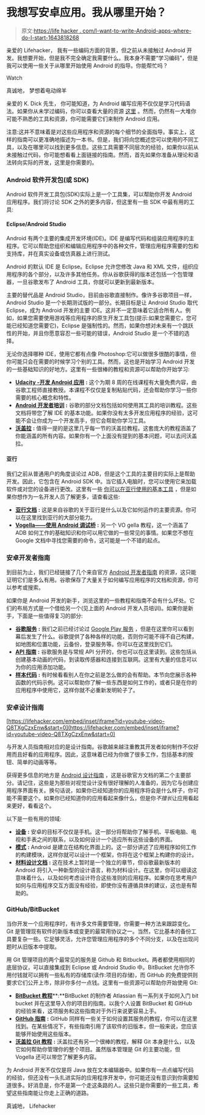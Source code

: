 # 我想写安卓应用。我从哪里开始？

> 原文:[https://life hacker . com/I-want-to-write-Android-apps-where-do-I-start-1643818268](https://lifehacker.com/i-want-to-write-android-apps-where-do-i-start-1643818268)

亲爱的 Lifehacker，
我有一些编码方面的背景，但之前从未接触过 Android 开发。我想要开始，但是我不完全确定我需要什么。我本身不需要“学习编码”，但是我可以使用一些关于从哪里开始使用 Android 的指导。你能帮忙吗？

Watch

真诚地，
梦想着电动绵羊

亲爱的 K. Dick 先生，
你可能知道，为 Android 编写应用不仅仅是学习代码语法。如果你从未学过编码，你可以查看大量的资源 [这里](https://lifehacker.com/the-best-resources-to-learn-to-code-1517844722) 。然而，仍然有一大堆你可能不熟悉的工具和资源，你可能需要它们来制作 Android 应用。

注意:这并不意味着是对这些应用程序和资源的每个细节的全面指导。事实上，这样的指南可以更准确地描述为一本书。但是，我们将向您概述您可以使用的不同工具，以及在哪里可以找到更多信息。这些工具需要不同层次的经验，如果你以前从未接触过代码，你可能想看看上面链接的指南。然而，首先如果你准备从理论和语法转向实际的开发，这里是你需要的。

### **Android 软件开发包(或 SDK)**

Android 软件开发工具包(SDK)实际上是一个工具集，可以帮助你开发 Android 应用程序。我们将讨论 SDK 之外的更多内容，但这里有一些 SDK 中最有用的工具:

#### **Eclipse/Android Studio**

Android 有两个主要的集成开发环境(IDE)。IDE 是编写代码和组装应用程序的主程序。它可以帮助您组织和编辑应用程序中的各种文件，管理应用程序需要的包和支持库，并在真实设备或仿真器上进行测试。

Android 的默认 IDE 是 Eclipse。Eclipse 允许您修改 Java 和 XML 文件，组织应用程序的各个部分，以及许多其他任务。你从谷歌获得的版本还包括一个包管理器，一旦谷歌发布了 Android 工具，你就可以更新到最新版本。

主要的替代品是 Android Studio，目前由谷歌直接制作。像许多谷歌项目一样，Android Studio 是一个长期测试版的一部分。长期目标是让 Android Studio 取代 Eclipse，成为 Android 开发的主要 IDE。这并不一定意味着它适合所有人。例如，如果您需要使用游戏等应用程序的原生开发工具包(提示:如果您需要它，您可能已经知道您需要它)，Eclipse 是强制性的。然而，如果你想对未来有一个跳跃性的开始，并且你愿意容忍一些可能的错误，Android Studio 是一个不错的选择。

无论你选择哪种 IDE，使用它都有点像 Photoshop:它可以做很多很酷的事情，但你可能只会在需要的时候学习个别的工具。然而，这也是开始学习 Android 开发的一些基础知识的好地方。这里有一些很棒的教程和资源可以帮助你开始学习:

*   [**Udacity -开发 Android 应用**](https://www.udacity.com/course/ud853) **:** 这个为期 8 周的在线课程有大量免费内容，由谷歌工程师直接教授。本课程不仅仅是复制粘贴代码，还会帮助你学习一些你需要的核心概念和特性。
*   [**Android 开发者培训**](https://developer.android.com/training/index.html) **:** 谷歌的部分文档包括如何使用其工具的培训教程。这些文档将带您了解 IDE 的基本功能。如果你没有太多开发应用程序的经验，这可能不会让你成为一个开发高手，但它会帮助你学习工具。
*   [**沃盖拉**](http://www.vogella.com/tutorials/Android/article.html) **:** 值得一提的是这里几乎每一节的沃盖拉教程。这套庞大的教程涵盖了你能涵盖的所有内容。如果你有一个上面没有提到的基本问题，可以去问沃盖拉。

#### **亚行**

我们之前从普通用户的角度谈论过 ADB，但是这个工具的主要目的实际上是帮助开发。因此，它包含在 Android SDK 中。当它插入电脑时，您可以使用它来加载软件或对您的设备进行更改。这里有一些 [你可以在亚行使用的基本工具](http://lifehacker.com/the-most-useful-things-you-can-do-with-adb-and-fastboot-1590337225) ，但是如果你想作为一名开发人员了解更多，请查看这些:

*   [**亚行文档**](http://developer.android.com/tools/help/adb.html) **:** 这是来自谷歌的关于亚行是什么以及它如何运作的主要资源。你可以在这里找到亚行的大部分能力。
*   [**Vogella——使用 Android 调试桥**](http://www.vogella.com/tutorials/AndroidCommandLine/article.html) **:** 另一个 VO gella 教程，这一个涵盖了 ADB 如何工作的基础知识和你可以用它做的一些常见的事情。如果您不想在 Google 文档中寻找您需要的命令，这可能是一个不错的起点。

### **安卓开发者指南**

到目前为止，我们已经链接了几个来自官方 [Android 开发者指南](https://developer.android.com/develop/index.html) 的资源，这只能证明它们是多么有用。谷歌保存了大量关于如何编写应用程序的文档和资源，你可以参考或搜索。

如果你是 Android 开发的新手，浏览这里的一些教程和指南不会有什么坏处。它们的布局方式是一个借给另一个(见上面的 Android 开发人员培训)。如果你是新手，下面是一些值得复习的部分:

*   [**谷歌服务**](https://developer.android.com/google/index.html) **:** 我们之前已经讨论过 [Google Play 服务](http://lifehacker.com/why-google-play-services-are-now-more-important-than-an-975970197) ，但是在这里你可以看到幕后发生了什么。谷歌提供了各种各样的功能，否则你可能不得不自己构建，如地图和位置功能，云备份，登录服务等。你可以在这里找到它们。
*   [**API 指南**](https://developer.android.com/guide/index.html) **:** 谷歌服务是与常规 API 分开的，你也可以在这里读到。这些包括从创建基本动画的代码，到读取传感器和连接到互联网。这里有大量的信息可以为你的应用添加功能。
*   [**样本代码**](https://developer.android.com/samples/index.html) **:** 有时候看看别人在你之前是怎么做的会有帮助。本节向您展示各种函数的代码示例。这可以帮助你了解一些东西是如何工作的，或者只是在你的应用程序中使用它，这样你就不必重新发明轮子了。

### **安卓设计指南**

 [https://lifehacker.com/embed/inset/iframe?id=youtube-video-Q8TXgCzxEnw&start=0](https://lifehacker.com/embed/inset/iframe?id=youtube-video-Q8TXgCzxEnw&start=0) 

与开发人员指南相对应的是设计指南。谷歌越来越注重教其开发者如何制作不仅好用而且好看的应用程序。因此，这意味着已经为你做了很多工作，包括基本的按钮、简单的动画等等。

获得更多信息的地方是 [Android 设计指南](https://developer.android.com/design/index.html) ，这是谷歌官方文档的第二个主要部分。请记住，这些是为那些对视觉设计没有很好理解的人准备的，因为它与创建应用程序界面有关。换句话说，如果你已经知道你的应用程序将会是什么样子，你可能不需要这个。如果你已经知道你的应用看起来像什么，但是你*不擅长*让应用看起来更好，看看这个。

以下是一些有用的领域:

*   [**设备**](https://developer.android.com/design/devices.html) **:** 安卓的目标不仅仅是手机。这一部分将帮助你了解手机、平板电脑、电视和手表之间的联系，以及如何设计一个适应所有这些设备的界面。
*   [**模式**](https://developer.android.com/design/patterns/index.html) **:** Android 是建立在结构化界面上的。这一部分讲述了应用程序如何工作的构建模块，这样你就可以设计一个框架，你将在这个框架上构建你的设计。
*   [**材料设计文档**](https://www.google.com/design/spec/material-design/introduction.html) **:** 这在技术上暂时是一个独立的章节，但谷歌最新版本的 Android 将引入一种新型的设计语言，称为材料设计。在这里，你可以细读这意味着什么，以及如何考虑设计符合这些准则的应用程序。如果你在思考用户如何与应用程序交互方面没有经验，即使你没有遵循具体的建议，这也是有帮助的。

### **GitHub/BitBucket**

当你开发一个应用程序时，有许多文件需要管理，你需要一种方法来跟踪变化。Git 是管理现有软件的新版本或变更的最常用协议之一。当然，它比基本的备份工具要复杂一些。它足够灵活，允许您管理应用程序的多个不同分支，以及在出现问题时从旧版本中提取。

用 Git 管理项目的两个最常见的服务是 Github 和 Bitbucket。两者都使用相同的底层协议，可以直接集成到 Eclipse 或 Android Studio 中。BitBucket 允许你不用付钱就可以拥有一些私有的存储库(读作:项目的存储)，而 GitHub 的免费提供则要求它们公开上市，除非你多付一点钱。这里有一些资源可以帮助你开始使用 Git:

*   [**BitBucket 教程**](https://www.atlassian.com/git/tutorials/)**:**BitBucket 的制作者 Atlassian 有一系列关于如何入门 bit bucket 并在这里导入你的项目的指南。以我个人设置 BitBucket 和 GitHub 的经验来看，这项服务和这些指南对于外行来说更容易上手。
*   [**GitHub 指南**](https://guides.github.com/) **:** GitHub 同样有一些关于如何设置其服务的教程，你可以在这里找到。在某些情况下，有些指南引用了该软件的旧版本，但一般来说，您应该能够开始使用这些版本。
*   [**沃盖拉 Git 教程**](http://www.vogella.com/tutorials/Git/article.html) **:** 沃盖拉还有另一个很棒的教程，解释 Git 本身是什么，以及它如何帮助你管理你的整个项目。虽然版本管理是 Git 的主要功能，但 Vogella 还可以带您了解更多内容。

为 Android 开发不仅仅是将 Java 放在文本编辑器中。如果你有一点点编写代码的经验，但还没有一头扎进实际的应用程序开发中，你可能还没有意识到你需要知道很多。好消息是，你不是第一个走这条路的人。这些只是你需要的一些工具，希望这些指南能让你走上正确的道路。

真诚地，
Lifehacker